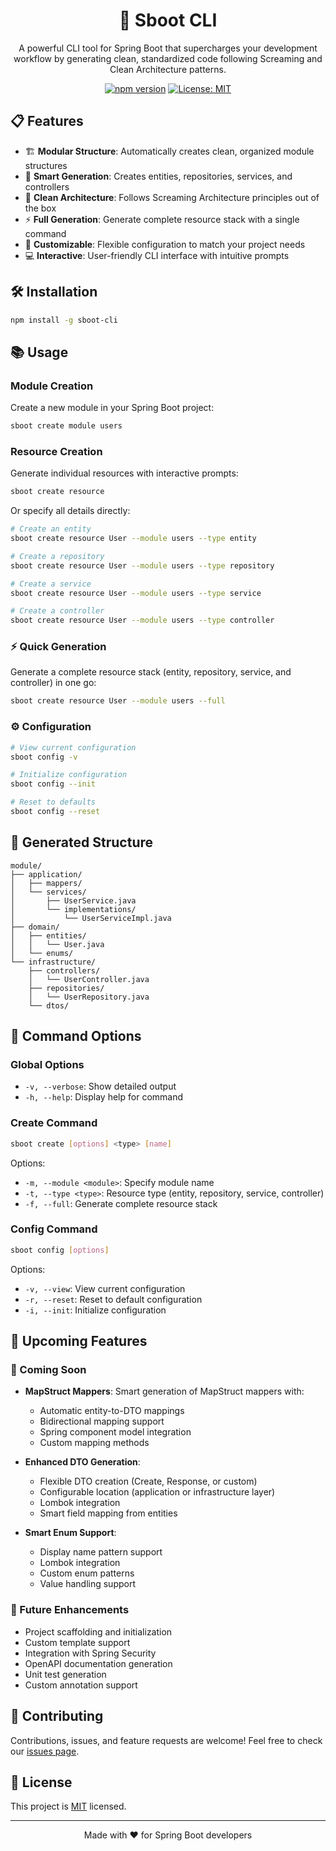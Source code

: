 <div align="center">

# 🚀 Sboot CLI

A powerful CLI tool for Spring Boot that supercharges your development workflow by generating clean, standardized code following Screaming and Clean Architecture patterns.

[![npm version](https://badge.fury.io/js/sboot-cli.svg)](https://badge.fury.io/js/sboot-cli)
[![License: MIT](https://img.shields.io/badge/License-MIT-yellow.svg)](https://opensource.org/licenses/MIT)

</div>

## 📋 Features

- 🏗️ **Modular Structure**: Automatically creates clean, organized module structures
- 🎯 **Smart Generation**: Creates entities, repositories, services, and controllers
- 🧱 **Clean Architecture**: Follows Screaming Architecture principles out of the box
- ⚡ **Full Generation**: Generate complete resource stack with a single command
- 🎨 **Customizable**: Flexible configuration to match your project needs
- 💻 **Interactive**: User-friendly CLI interface with intuitive prompts

## 🛠️ Installation

```bash
npm install -g sboot-cli
```

## 📚 Usage

### Module Creation

Create a new module in your Spring Boot project:

```bash
sboot create module users
```

### Resource Creation

Generate individual resources with interactive prompts:

```bash
sboot create resource
```

Or specify all details directly:

```bash
# Create an entity
sboot create resource User --module users --type entity

# Create a repository
sboot create resource User --module users --type repository

# Create a service
sboot create resource User --module users --type service

# Create a controller
sboot create resource User --module users --type controller
```

### ⚡ Quick Generation

Generate a complete resource stack (entity, repository, service, and controller) in one go:

```bash
sboot create resource User --module users --full
```

### ⚙️ Configuration

```bash
# View current configuration
sboot config -v

# Initialize configuration
sboot config --init

# Reset to defaults
sboot config --reset
```

## 📁 Generated Structure

```text
module/
├── application/
│   ├── mappers/
│   └── services/
│       ├── UserService.java
│       └── implementations/
│           └── UserServiceImpl.java
├── domain/
│   ├── entities/
│   │   └── User.java
│   └── enums/
└── infrastructure/
    ├── controllers/
    │   └── UserController.java
    ├── repositories/
    │   └── UserRepository.java
    └── dtos/
```

## 🎯 Command Options

### Global Options

- `-v, --verbose`: Show detailed output
- `-h, --help`: Display help for command

### Create Command

```bash
sboot create [options] <type> [name]
```

Options:

- `-m, --module <module>`: Specify module name
- `-t, --type <type>`: Resource type (entity, repository, service, controller)
- `-f, --full`: Generate complete resource stack

### Config Command

```bash
sboot config [options]
```

Options:

- `-v, --view`: View current configuration
- `-r, --reset`: Reset to default configuration
- `-i, --init`: Initialize configuration

## 🔮 Upcoming Features

### 🎯 Coming Soon

- **MapStruct Mappers**: Smart generation of MapStruct mappers with:
  - Automatic entity-to-DTO mappings
  - Bidirectional mapping support
  - Spring component model integration
  - Custom mapping methods

- **Enhanced DTO Generation**:
  - Flexible DTO creation (Create, Response, or custom)
  - Configurable location (application or infrastructure layer)
  - Lombok integration
  - Smart field mapping from entities

- **Smart Enum Support**:
  - Display name pattern support
  - Lombok integration
  - Custom enum patterns
  - Value handling support

### 🌟 Future Enhancements

- Project scaffolding and initialization
- Custom template support
- Integration with Spring Security
- OpenAPI documentation generation
- Unit test generation
- Custom annotation support

## 🤝 Contributing

Contributions, issues, and feature requests are welcome! Feel free to check our [issues page](YOUR_GITHUB_REPO_URL/issues).

## 📝 License

This project is [MIT](./LICENSE) licensed.

---

<div align="center">
Made with ❤️ for Spring Boot developers
</div>

